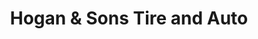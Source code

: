 ---
title: "Hogan & Sons Tire and Auto"
url: /purcellville/hogan-and-sons-tire-and-auto-east-main-street/
shop: car repair
---